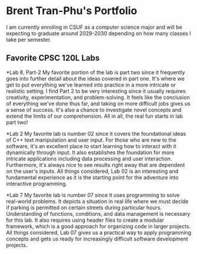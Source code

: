 # Brent Tran-Phu's Portfolio

I am currently enrolling in CSUF as a computer science major and will be expecting to graduate around 2029-2030 depending on how many classes I take per semester.

## Favorite CPSC 120L Labs

 *Lab 8, Part-2
  My favorite portion of the lab is part two since it frequently goes into further detail about the ideas covered in part one. It's where we get to put everything we've learned into practice in a more intricate or realistic setting. I find Part 2 to be very interesting since it usually requires creativity, experimentation, and problem-solving. It feels like the conclusion of everything we've done thus far, and taking on more difficult jobs gives us a sense of success. It's also a chance to investigate novel concepts and extend the limits of our comprehension. All in all, the real fun starts in lab part two!

 *Lab 2
  My favorite lab is number 02 since it covers the foundational ideas of C++ text manipulation and user input. For those who are new to the software, it's an excellent place to start learning how to interact with it dynamically through input. It also establishes the foundation for more intricate applications including data processing and user interaction. Furthermore, it's always nice to see results right away that are dependent on the user's inputs. All things considered, Lab 02 is an interesting and fundamental experience as it is the starting point for the adventure into interactive programming.

 *Lab 7
  My favorite lab is number 07 since it uses programming to solve real-world problems. It depicts a situation in real life where we must decide if parking is permitted on certain streets during particular hours. Understanding of functions, conditions, and data management is necessary for this lab. It also requires using header files to create a modular framework, which is a good approach for organizing code in larger projects. All things considered, Lab 07 gives us a practical way to apply programming concepts and gets us ready for increasingly difficult software development projects.
